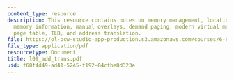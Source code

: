 ```yaml
---
content_type: resource
description: This resource contains notes on memory management, location, addressing,
  memory information, manual overlays, demand paging, modern virtual memory system,
  page table, TLB, and address translation.
file: https://ol-ocw-studio-app-production.s3.amazonaws.com/courses/6-823-computer-system-architecture-fall-2005/f68f4d49ad415245f19284cfbe8d323e_l09_add_trans.pdf
file_type: application/pdf
resourcetype: Document
title: l09_add_trans.pdf
uid: f68f4d49-ad41-5245-f192-84cfbe8d323e
---
```

